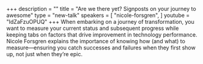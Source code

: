 +++
description = ""
title = "Are we there yet? Signposts on your journey to awesome"
type = "new-talk"
speakers = [
        "nicole-forsgren",
]
youtube = "IdZaFzuOPUQ"
+++
When embarking on a journey of transformation, you want to measure your current status and subsequent progress while keeping tabs on factors that drive improvement in technology performance. Nicole Forsgren explains the importance of knowing how (and what) to measure—ensuring you catch successes and failures when they first show up, not just when they’re epic.